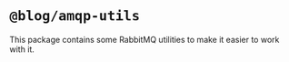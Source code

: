 # `@blog/amqp-utils`

This package contains some RabbitMQ utilities to make it easier to work with it.
